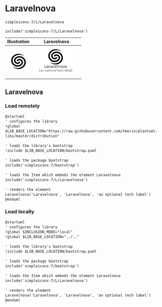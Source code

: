 # Laravelnova


```text
simpleicons-7/L/Laravelnova
```

```text
include('simpleicons-7/L/Laravelnova')
```



| Illustration | Laravelnova |
| :---: | :---: |
| ![illustration for Illustration](../../simpleicons-7/L/Laravelnova.png) | ![illustration for Laravelnova](../../simpleicons-7/L/Laravelnova.Local.png) |




## Laravelnova

### Load remotely
```plantuml
@startuml
' configures the library
!global $LIB_BASE_LOCATION="https://raw.githubusercontent.com/tmorin/plantuml-libs/master/distribution"

' loads the library's bootstrap
!include $LIB_BASE_LOCATION/bootstrap.puml

' loads the package bootstrap
include('simpleicons-7/bootstrap')

' loads the Item which embeds the element Laravelnova
include('simpleicons-7/L/Laravelnova')

' renders the element
Laravelnova('Laravelnova', 'Laravelnova', 'an optional tech label')
@enduml
```

### Load locally
```plantuml
@startuml
' configures the library
!global $INCLUSION_MODE="local"
!global $LIB_BASE_LOCATION="../.."

' loads the library's bootstrap
!include $LIB_BASE_LOCATION/bootstrap.puml

' loads the package bootstrap
include('simpleicons-7/bootstrap')

' loads the Item which embeds the element Laravelnova
include('simpleicons-7/L/Laravelnova')

' renders the element
Laravelnova('Laravelnova', 'Laravelnova', 'an optional tech label')
@enduml
```


